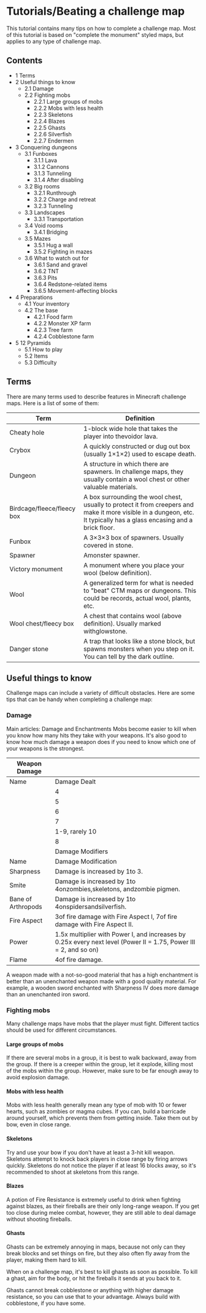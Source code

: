# Tutorials/Beating a challenge map
This tutorial contains many tips on how to complete a challenge map. Most of this tutorial is based on "complete the monument" styled maps, but applies to any type of challenge map.

## Contents
- 1 Terms
- 2 Useful things to know
	- 2.1 Damage
	- 2.2 Fighting mobs
		- 2.2.1 Large groups of mobs
		- 2.2.2 Mobs with less health
		- 2.2.3 Skeletons
		- 2.2.4 Blazes
		- 2.2.5 Ghasts
		- 2.2.6 Silverfish
		- 2.2.7 Endermen
- 3 Conquering dungeons
	- 3.1 Funboxes
		- 3.1.1 Lava
		- 3.1.2 Cannons
		- 3.1.3 Tunneling
		- 3.1.4 After disabling
	- 3.2 Big rooms
		- 3.2.1 Runthrough
		- 3.2.2 Charge and retreat
		- 3.2.3 Tunneling
	- 3.3 Landscapes
		- 3.3.1 Transportation
	- 3.4 Void rooms
		- 3.4.1 Bridging
	- 3.5 Mazes
		- 3.5.1 Hug a wall
		- 3.5.2 Fighting in mazes
	- 3.6 What to watch out for
		- 3.6.1 Sand and gravel
		- 3.6.2 TNT
		- 3.6.3 Pits
		- 3.6.4 Redstone-related items
		- 3.6.5 Movement-affecting blocks
- 4 Preparations
	- 4.1 Your inventory
	- 4.2 The base
		- 4.2.1 Food farm
		- 4.2.2 Monster XP farm
		- 4.2.3 Tree farm
		- 4.2.4 Cobblestone farm
- 5 12 Pyramids
	- 5.1 How to play
	- 5.2 Items
	- 5.3 Difficulty

## Terms
There are many terms used to describe features in Minecraft challenge maps. Here is a list of some of them:

| Term                       | Definition                                                                                                                                                             |
|----------------------------|------------------------------------------------------------------------------------------------------------------------------------------------------------------------|
| Cheaty hole                | 1-block wide hole that takes the player into thevoidor lava.                                                                                                           |
| Crybox                     | A quickly constructed or dug out box (usually 1×1×2) used to escape death.                                                                                             |
| Dungeon                    | A structure in which there are spawners. In challenge maps, they usually contain a wool chest or other valuable materials.                                             |
| Birdcage/fleece/fleecy box | A box surrounding the wool chest, usually to protect it from creepers and make it more visible in a dungeon, etc. It typically has a glass encasing and a brick floor. |
| Funbox                     | A 3×3×3 box of spawners. Usually covered in stone.                                                                                                                     |
| Spawner                    | Amonster spawner.                                                                                                                                                      |
| Victory monument           | A monument where you place your wool (below definition).                                                                                                               |
| Wool                       | A generalized term for what is needed to "beat" CTM maps or dungeons. This could be records, actual wool, plants, etc.                                                 |
| Wool chest/fleecy box      | A chest that contains wool (above definition). Usually marked withglowstone.                                                                                           |
| Danger stone               | A trap that looks like a stone block, but spawns monsters when you step on it. You can tell by the dark outline.                                                       |

## Useful things to know
Challenge maps can include a variety of difficult obstacles. Here are some tips that can be handy when completing a challenge map:

### Damage
Main articles: Damage and Enchantments
Mobs become easier to kill when you know how many hits they take with your weapons. It's also good to know how much damage a weapon does if you need to know which one of your weapons is the strongest.

| Weapon Damage      |                                                                                                                   |
|--------------------|-------------------------------------------------------------------------------------------------------------------|
| Name               | Damage Dealt                                                                                                      |
|                    | 4                                                                                                                 |
|                    | 5                                                                                                                 |
|                    | 6                                                                                                                 |
|                    | 7                                                                                                                 |
|                    | 1-9, rarely 10                                                                                                    |
|                    | 8                                                                                                                 |
|                    | Damage Modifiers                                                                                                  |
| Name               | Damage Modification                                                                                               |
| Sharpness          | Damage is increased by 1to 3.                                                                                     |
| Smite              | Damage is increased by 1to 4onzombies,skeletons, andzombie pigmen.                                                |
| Bane of Arthropods | Damage is increased by 1to 4onspidersandsilverfish.                                                               |
| Fire Aspect        | 3of fire damage with Fire Aspect I, 7of fire damage with Fire Aspect II.                                          |
| Power              | 1.5x multiplier with Power I, and increases by 0.25x every next level (Power II = 1.75, Power III = 2, and so on) |
| Flame              | 4of fire damage.                                                                                                  |

A weapon made with a not-so-good material that has a high enchantment is better than an unenchanted weapon made with a good quality material. For example, a wooden sword enchanted with Sharpness IV does more damage than an unenchanted iron sword.

### Fighting mobs
Many challenge maps have mobs that the player must fight. Different tactics should be used for different circumstances.

#### Large groups of mobs
If there are several mobs in a group, it is best to walk backward, away from the group. If there is a creeper within the group, let it explode, killing most of the mobs within the group. However, make sure to be far enough away to avoid explosion damage.

#### Mobs with less health
Mobs with less health generally mean any type of mob with 10 or fewer hearts, such as zombies or magma cubes. If you can, build a barricade around yourself, which prevents them from getting inside. Take them out by bow, even in close range.

#### Skeletons
Try and use your bow if you don't have at least a 3-hit kill weapon. Skeletons attempt to knock back players in close range by firing arrows quickly. Skeletons do not notice the player if at least 16 blocks away, so it's recommended to shoot at skeletons from this range.

#### Blazes
A potion of Fire Resistance is extremely useful to drink when fighting against blazes, as their fireballs are their only long-range weapon. If you get too close during melee combat, however, they are still able to deal damage without shooting fireballs.

#### Ghasts
Ghasts can be extremely annoying in maps, because not only can they break blocks and set things on fire, but they also often fly away from the player, making them hard to kill.

When on a challenge map, it's best to kill ghasts as soon as possible. To kill a ghast, aim for the body, or hit the fireballs it sends at you back to it.

Ghasts cannot break cobblestone or anything with higher damage resistance, so you can use that to your advantage. Always build with cobblestone, if you have some.


